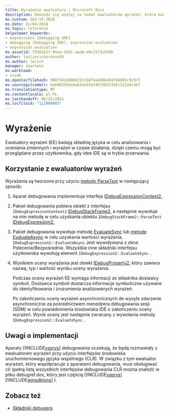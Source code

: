 ```yaml
---
title: Wyrażenie ewaluatora | Microsoft Docs
description: Dowiedz się więcej na temat ewaluatorów wyrażeń, które badają składnię języka w celu analizowania i oceniania zmiennych i wyrażeń w czasie wykonywania w trybie przerwania.
ms.custom: SEO-VS-2020
ms.date: 11/04/2016
ms.topic: reference
helpviewer_keywords:
- expressions [Debugging SDK]
- debugging [Debugging SDK], expression evaluation
- expression evaluation
ms.assetid: f9381b2f-99aa-426c-aea0-d9c15f3c859b
author: leslierichardson95
ms.author: lerich
manager: jmartens
ms.workload:
- vssdk
ms.openlocfilehash: 998f361d8008257cb8f4a888b4d4fbb985c9c977
ms.sourcegitcommit: bab002936a9a642e45af407d652345c113a9c467
ms.translationtype: MT
ms.contentlocale: pl-PL
ms.lasthandoff: 06/25/2021
ms.locfileid: "112900983"
---
```

# <a name="expression-evaluator"></a>Wyrażenie
Ewaluatory wyrażeń (EE) badają składnię języka w celu analizowania i oceniania zmiennych i wyrażeń w czasie działania, dzięki czemu mogą być przeglądane przez użytkownika, gdy idee IDE są w trybie przerwania.

## <a name="use-expression-evaluators"></a>Korzystanie z ewaluatorów wyrażeń
 Wyrażenia są tworzone przy użyciu [metody ParseText](../../extensibility/debugger/reference/idebugexpressioncontext2-parsetext.md) w następujący sposób:

1. Aparat debugowania implementuje interfejs [IDebugExpressionContext2.](../../extensibility/debugger/reference/idebugexpressioncontext2.md)

2. Pakiet debugowania pobiera obiekt z interfejsu `IDebugExpressionContext2` [IDebugStackFrame2,](../../extensibility/debugger/reference/idebugstackframe2.md) a następnie wywołuje na nim metodę w celu uzyskania obiektu `IDebugStackFrame2::ParseText` [IDebugExpression2.](../../extensibility/debugger/reference/idebugexpression2.md)

3. Pakiet debugowania wywołuje metodę [EvaluateSync](../../extensibility/debugger/reference/idebugexpression2-evaluatesync.md) lub [metodę EvaluateAsync](../../extensibility/debugger/reference/idebugexpression2-evaluateasync.md) w celu uzyskania wartości wyrażenia. `IDebugExpression2::EvaluateAsync` Jest wywoływana z okna Polecenie/Bezpośrednie. Wszystkie inne składniki interfejsu użytkownika wywołują element `IDebugExpression2::EvaluateSync` .

4. Wynikiem oceny wyrażenia jest obiekt [IDebugProperty2,](../../extensibility/debugger/reference/idebugproperty2.md) który zawiera nazwę, typ i wartość wyniku oceny wyrażenia.

   Podczas oceny wyrażeń EE wymaga informacji ze składnika dostawcy symboli. Dostawca symboli dostarcza informacje symboliczne używane do identyfikowania i zrozumienia analizowanych wyrażeń.

   Po zakończeniu oceny wyrażeń asynchronicznych de wysyła zdarzenie asynchroniczne za pośrednictwem menedżera debugowania sesji (SDM) w celu powiadomienia środowiska IDE o zakończeniu oceny wyrażeń. Wynik oceny jest następnie zwracany z wywołania metody `IDebugExpression2::EvaluateSync` .

## <a name="implementation-notes"></a>Uwagi o implementacji
 Aparaty [!INCLUDE[vsprvs](../../code-quality/includes/vsprvs_md.md)] debugowania oczekują, że będą rozmawiały z ewaluatorem wyrażeń przy użyciu interfejsów środowiska uruchomieniowego języka wspólnego (CLR). W związku z tym ewaluator wyrażeń, który współpracuje z aparatami debugowania, musi obsługiwać clr (pełną listę wszystkich interfejsów debugowania CLR można znaleźć w pliku debugref.doc, który jest częścią [!INCLUDE[vsprvs](../../code-quality/includes/vsprvs_md.md)] [!INCLUDE[winsdklong](../../deployment/includes/winsdklong_md.md)] ).

## <a name="see-also"></a>Zobacz też
- [Składniki debugera](../../extensibility/debugger/debugger-components.md)

